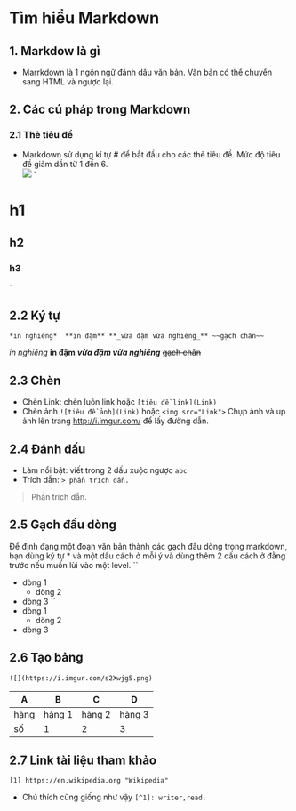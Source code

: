 # **Tìm hiểu Markdown**
## 1. Markdow là gì 
* Marrkdown là 1 ngôn ngữ đánh dấu văn bản. Văn bản có thể chuyển sang HTML và ngược lại.  

## 2. Các cú pháp trong Markdown 

### 2.1 Thẻ tiêu đề
* Markdown sử dụng kí tự # để bắt đầu cho các thẻ tiêu đề. Mức độ tiêu đề giảm dần từ 1 đến 6.  
![](https://i.imgur.com/IhOUzjB.png)
` 
# h1
## h2
### h3 
`

## 2.2 Ký tự
`*in nghiêng* 
**in đậm**
**_vừa đậm vừa nghiêng_**
~~gạch chân~~ 
` 

*in nghiêng* 
**in đậm** 
**_vừa đậm vừa nghiêng_** 
~~gạch chân~~  
## 2.3 Chèn  
* Chèn Link: chèn luôn link hoặc
`[tiêu đề link](Link)` 
* Chèn ảnh
`![tiêu đề ảnh](Link)` 
hoặc `<img src="Link">`
Chụp ảnh và up ảnh lên trang http://i.imgur.com/ để lấy đường dẫn. 

## 2.4 Đánh dấu
* Làm nổi bật: viết trong 2 dấu xuộc ngược 
`abc`
* Trích dẫn: 
`> phần trích dẫn.` 

> Phần trích dẫn. 

## 2.5 Gạch đầu dòng 
Để định đạng một đoạn văn bản thành các gạch đầu dòng trong markdown, bạn dùng ký tự * và một dấu cách ở mỗi ý và dùng thêm 2 dấu cách ở đằng trước nếu muốn lùi vào một level. 
`` 
* dòng 1 
  * dòng 2 
* dòng 3 
`` 
* dòng 1
  * dòng 2 
* dòng 3 


## 2.6 Tạo bảng 
`
![](https://i.imgur.com/s2Xwjg5.png) `

| A     | B     | C     | D     |
|-------|-------|-------|-------| 
|hàng   |hàng 1 |hàng 2 |hàng 3 | 
|số     |1      |   2   |3      | 

## 2.7 Link tài liệu tham khảo 
`[1] https://en.wikipedia.org "Wikipedia" ` 
* Chú thích cũng giống như vậy ` [^1]: writer,read. `

